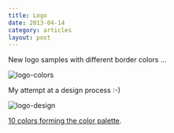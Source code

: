 ```yaml
---
title: Logo
date: 2013-04-14
category: articles
layout: post
---
```


New logo samples with different border colors ...

![logo-colors][logo-colors]

My attempt at a design process :-)

![logo-design][logo-design]

[10 colors forming the color palette](minutae/2013/04/shifting-colors/).

[logo-colors]: http://static.kingori.co/content/article/2013/04/logo-color-borders@2x.jpg
[logo-design]: http://static.kingori.co/content/article/2013/04/logo-design@2x.jpg
